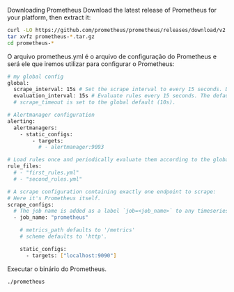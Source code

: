 Downloading Prometheus
Download the latest release of Prometheus for your platform, then extract it:

```bash
curl -LO https://github.com/prometheus/prometheus/releases/download/v2.38.0/prometheus-2.38.0.linux-amd64.tar.gz
tar xvfz prometheus-*.tar.gz
cd prometheus-*
```

O arquivo prometheus.yml é o arquivo de configuração do Prometheus e será ele que iremos utilizar para configurar o Prometheus:

```bash
# my global config
global:
  scrape_interval: 15s # Set the scrape interval to every 15 seconds. Default is every 1 minute.
  evaluation_interval: 15s # Evaluate rules every 15 seconds. The default is every 1 minute.
  # scrape_timeout is set to the global default (10s).

# Alertmanager configuration
alerting:
  alertmanagers:
    - static_configs:
        - targets:
          # - alertmanager:9093

# Load rules once and periodically evaluate them according to the global 'evaluation_interval'.
rule_files:
  # - "first_rules.yml"
  # - "second_rules.yml"

# A scrape configuration containing exactly one endpoint to scrape:
# Here it's Prometheus itself.
scrape_configs:
  # The job name is added as a label `job=<job_name>` to any timeseries scraped from this config.
  - job_name: "prometheus"

    # metrics_path defaults to '/metrics'
    # scheme defaults to 'http'.

    static_configs:
      - targets: ["localhost:9090"]
```      


Executar o binário do Prometheus.

```bash
./prometheus
```